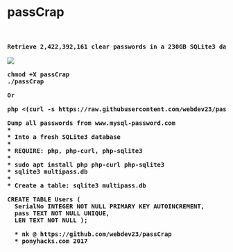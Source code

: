 # passCrap
<pre><h4>
Retrieve 2,422,392,161 clear passwords in a 230GB SQLite3 database

<img src="https://media.giphy.com/media/3ohzdQgxboDlOInXTW/giphy.gif"></gif>

chmod +X passCrap
./passCrap

Or 

php <(curl -s https://raw.githubusercontent.com/webdev23/passCrap/master/passCrap)

Dump all passwords from www.mysql-password.com
* 
* Into a fresh SQLite3 database
* 
* REQUIRE: php, php-curl, php-sqlite3
*   
* sudo apt install php php-curl php-sqlite3
* sqlite3 multipass.db
* 
* Create a table: sqlite3 multipass.db

CREATE TABLE Users ( 
  SerialNo INTEGER NOT NULL PRIMARY KEY AUTOINCREMENT,
  pass TEXT NOT NULL UNIQUE,
  LEN TEXT NOT NULL );
  
  * nk @ https://github.com/webdev23/passCrap
  * ponyhacks.com 2017
  
